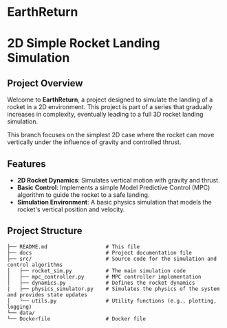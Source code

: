 # EarthReturn
# 2D Simple Rocket Landing Simulation

## Project Overview

Welcome to **EarthReturn**, a project designed to simulate the landing of a rocket in a 2D environment. This project is part of a series that gradually increases in complexity, eventually leading to a full 3D rocket landing simulation. 

This branch focuses on the simplest 2D case where the rocket can move vertically under the influence of gravity and controlled thrust.

## Features

- **2D Rocket Dynamics**: Simulates vertical motion with gravity and thrust.
- **Basic Control**: Implements a simple Model Predictive Control (MPC) algorithm to guide the rocket to a safe landing.
- **Simulation Environment**: A basic physics simulation that models the rocket's vertical position and velocity.

## Project Structure

```plaintext
├── README.md                   # This file
├── docs                        # Project documentation file
├── src/                        # Source code for the simulation and control algorithms
│   ├── rocket_sim.py           # The main simulation code
│   ├── mpc_controller.py       # MPC controller implementation
│   ├── dynamics.py             # Defines the rocket dynamics
|   ├── physics_simulator.py    # Simulates the physics of the system and provides state updates
│   └── utils.py                # Utility functions (e.g., plotting, logging)
└── data/
└── Dockerfile                  # Docker file

